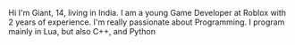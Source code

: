 Hi I'm Giant,
14, living in India.
I am a young Game Developer at Roblox with 2 years of experience.
I'm really passionate about Programming.
I program mainly in Lua, but also C++, and Python
